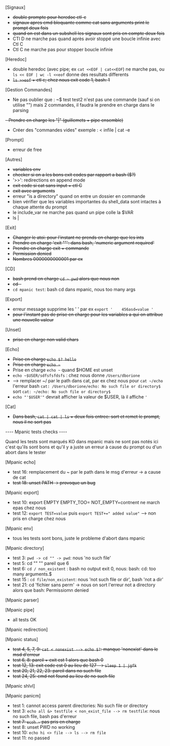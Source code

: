 [Signaux]
- ~~double prompte pour heredoc ctl-c~~
- ~~signaux apres cmd bloquante comme cat sans arguments print le prompt deux fois~~
- ~~quand on est dans un subshell les signaux sont pris en compte deux fois~~
- CTl D ne marche pas quand après avoir stoppé une boucle infinie avec Ctl C
- Ctl C ne marche pas pour stopper boucle infinie

[Heredoc]
- double heredoc (avec pipe; ex `cat <<EOF | cat<<EOF`) ne marche pas, ou `ls << EOF | wc -l <<eof` donne des resultats differents
- ~~`ls >>eof` + ctl c; chez nous exit code 1, bash: 1~~

[Gestion Commandes]
- Ne pas oublier que :
	~$ test
	test2
n'est pas une commande (sauf si on utilise "") mais 2 commandes,
il faudra le prendre en charge dans le parsing

~~- Prendre en charge les "|" (guillemets + pipe ensemble)~~

- Créer des "commandes vides" exemple : < infile | cat -e

[Prompt]
- erreur de free

[Autres]
- ~~variables env~~
- ~~checker si on a les bons exit codes par rapport a bash ($?)~~
- '>>': redirections en append mode
- ~~exit code si cat sans input + ctl C~~
- ~~exit avec arguments~~
- erreur "is a directory" quand on entre un dossier en commande
- bien vérifier que les variables importantes du shell_data sont intactes à chaque attente du prompt
- le include_var ne marche pas quand un pipe colle la $VAR
- ls |

[Exit]
- ~~Changer le atoi: pour l'instant ne prends en charge que les ints~~
- ~~Prendre en charge 'exit ""': dans bash, 'numeric argument required'~~
- ~~Prendre en charge exit + commande~~
- ~~Permission denied~~
- ~~Nombres 0000000000001 par ex~~

[CD]
- ~~bash prend en charge `cd ~ pwd` alors que nous non~~
- ~~cd -~~
- `cd mpanic test`: bash cd dans mpanic, nous too many args

[Export]
- erreur message supprime les ' ' par ex `export '    456asd=value '`
- ~~pour l'instant pas de prise en charge pour les variables a qui on attribue une nouvelle valeur~~

[Unset]
- ~~prise en charge non valid chars~~

[Echo]
- ~~Prise en charge `echo $? hello`~~
- ~~Prise en charge `echo ~`~~
- Prise en charge `echo ~` quand $HOME est unset
- `echo ~$USER/sdfsfsfdsfs` : chez nous donne `/Users/dborione`
- --> remplacer ~/ par le path dans cat, par ex chez nous pour `cat ~/echo` l'erreur bash `cat: /Users/dborione/echo: No such file or directory$` sort `cat: ~/echo: No such file or directory$`
- `echo "'$USER'"` devrait afficher la valeur de $USER, là il affiche `'`

[Cat]
- ~~Dans bash, `cat | cat | ls` + deux fois entree: sort et remet le prompt, nous il ne sort pas~~

---- Mpanic tests checks ----

Quand les tests sont marqués KO dans mpanic mais ne sont pas notés ici c'est qu'ils sont bons et qu'il y a juste un erreur à cause du prompt ou d'un abort dans le tester

[Mpanic echo]
- test 16: remplacement du ~ par le path dans le msg d'erreur -> a cause de cat
- ~~test 18: unset PATH -> provoque un bug~~

[Mpanic export]
- test 10: export EMPTY EMPTY_TOO= NOT_EMPTY=contnent ne march epas chez nous
- test 12: `export TEST=value` puis `export TEST+=" added value"` --> non pris en charge chez nous

[Mpanic env]
- tous les tests sont bons, juste le probleme d'abort dans mpanic

[Mpanic directory]
- test 3: `pwd -> cd "" -> pwd`: nous 'no such file'
- test 5: cd "" "" pareil que 6
- test 6: `cd / non_existent` : bash no output exit 0, nous: bash: cd: too many arguments.$
- test 15 : `cd file/non_existent`: nous 'not such file or dir', bash 'not a dir'
- test 21: cd 'fichier sans perm' -> nous on sort l'erreur not a directory alors que bash: Permissiomn denied

[Mpanic parser]

[Mpanic pipe]
- all tests OK

[Mpanic redirection]

[Mpanic status]
- ~~test 4, 5, 7, 9: `cat < nonexist --> echo $?`: manque 'nonexist' dans le msd d'erreur~~
- ~~test 6, 8: pareil + exit est 1 alors que bash 0~~
- ~~test 12, 13: exit code est 0 au lieu de 127 --> `sleep 1 | jgfk`~~
- ~~test 20, 21, 22, 23: pareil dans no such file~~
- ~~test 24, 25: cmd not found au lieu de no such file~~

[Mpanic shlvl]

[Mpanic panicm]
- test 1: cannot access parent directories: No such file or directory
- test 3: `echo all &> testfile < non_exist_file --> rm testfile`: nous no such file, bash pas d'erreur
- ~~test 7: `ecoh ~` pas pris en charge~~
- test 8: unset PWD no working
- test 10: `echo hi <> file --> ls --> rm file`
- test 11: no passed